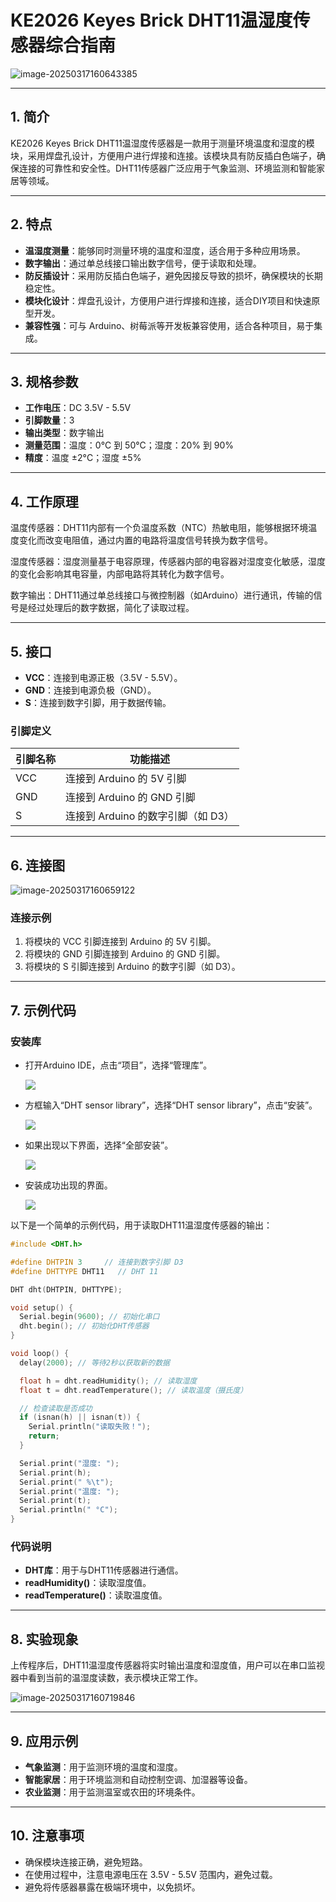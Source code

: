 # KE2026 Keyes Brick DHT11温湿度传感器综合指南

![image-20250317160643385](media/image-20250317160643385.png)

---

## 1. 简介
KE2026 Keyes Brick DHT11温湿度传感器是一款用于测量环境温度和湿度的模块，采用焊盘孔设计，方便用户进行焊接和连接。该模块具有防反插白色端子，确保连接的可靠性和安全性。DHT11传感器广泛应用于气象监测、环境监测和智能家居等领域。

---

## 2. 特点
- **温湿度测量**：能够同时测量环境的温度和湿度，适合用于多种应用场景。
- **数字输出**：通过单总线接口输出数字信号，便于读取和处理。
- **防反插设计**：采用防反插白色端子，避免因接反导致的损坏，确保模块的长期稳定性。
- **模块化设计**：焊盘孔设计，方便用户进行焊接和连接，适合DIY项目和快速原型开发。
- **兼容性强**：可与 Arduino、树莓派等开发板兼容使用，适合各种项目，易于集成。

---

## 3. 规格参数
- **工作电压**：DC 3.5V - 5.5V  
- **引脚数量**：3  
- **输出类型**：数字输出  
- **测量范围**：温度：0°C 到 50°C；湿度：20% 到 90%  
- **精度**：温度 ±2°C；湿度 ±5%  

---

## 4. 工作原理
温度传感器：DHT11内部有一个负温度系数（NTC）热敏电阻，能够根据环境温度变化而改变电阻值，通过内置的电路将温度信号转换为数字信号。

湿度传感器：湿度测量基于电容原理，传感器内部的电容器对湿度变化敏感，湿度的变化会影响其电容量，内部电路将其转化为数字信号。

数字输出：DHT11通过单总线接口与微控制器（如Arduino）进行通讯，传输的信号是经过处理后的数字数据，简化了读取过程。

---

## 5. 接口
- **VCC**：连接到电源正极（3.5V - 5.5V）。
- **GND**：连接到电源负极（GND）。
- **S**：连接到数字引脚，用于数据传输。

### 引脚定义
| 引脚名称 | 功能描述                     |
|----------|------------------------------|
| VCC      | 连接到 Arduino 的 5V 引脚   |
| GND      | 连接到 Arduino 的 GND 引脚  |
| S       | 连接到 Arduino 的数字引脚（如 D3） |

---

## 6. 连接图
![image-20250317160659122](media/image-20250317160659122.png)

### 连接示例
1. 将模块的 VCC 引脚连接到 Arduino 的 5V 引脚。
2. 将模块的 GND 引脚连接到 Arduino 的 GND 引脚。
3. 将模块的 S 引脚连接到 Arduino 的数字引脚（如 D3）。

---

## 7. 示例代码
### **安装库**

- 打开Arduino IDE，点击“项目”，选择“管理库”。

  ![](./media/image-20250814153106359.png)

- 方框输入“DHT sensor library”，选择“DHT sensor library”，点击“安装”。

  ![](./media/image-20250814154800663.png)

- 如果出现以下界面，选择“全部安装”。

  ![](./media/image-20250814154829162.png)

- 安装成功出现的界面。

  ![](./media/image-20250814155731415.png)

以下是一个简单的示例代码，用于读取DHT11温湿度传感器的输出：

```cpp
#include <DHT.h>

#define DHTPIN 3     // 连接到数字引脚 D3
#define DHTTYPE DHT11   // DHT 11

DHT dht(DHTPIN, DHTTYPE);

void setup() {
  Serial.begin(9600); // 初始化串口
  dht.begin(); // 初始化DHT传感器
}

void loop() {
  delay(2000); // 等待2秒以获取新的数据

  float h = dht.readHumidity(); // 读取湿度
  float t = dht.readTemperature(); // 读取温度（摄氏度）

  // 检查读取是否成功
  if (isnan(h) || isnan(t)) {
    Serial.println("读取失败！");
    return;
  }

  Serial.print("湿度: ");
  Serial.print(h);
  Serial.print(" %\t");
  Serial.print("温度: ");
  Serial.print(t);
  Serial.println(" °C");
}
```

### 代码说明
- **DHT库**：用于与DHT11传感器进行通信。
- **readHumidity()**：读取湿度值。
- **readTemperature()**：读取温度值。

---

## 8. 实验现象
上传程序后，DHT11温湿度传感器将实时输出温度和湿度值，用户可以在串口监视器中看到当前的温湿度读数，表示模块正常工作。

![image-20250317160719846](media/image-20250317160719846.png)

---

## 9. 应用示例
- **气象监测**：用于监测环境的温度和湿度。
- **智能家居**：用于环境监测和自动控制空调、加湿器等设备。
- **农业监测**：用于监测温室或农田的环境条件。

---

## 10. 注意事项
- 确保模块连接正确，避免短路。
- 在使用过程中，注意电源电压在 3.5V - 5.5V 范围内，避免过载。
- 避免将传感器暴露在极端环境中，以免损坏。

